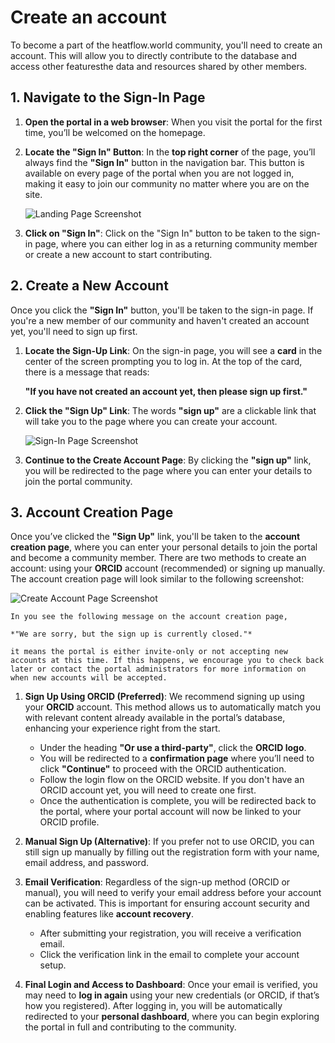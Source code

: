 # Create an account

To become a part of the heatflow.world community, you'll need to create an account. This will allow you to directly contribute to the database and access other featuresthe data and resources shared by other members.

## 1. Navigate to the Sign-In Page

1. **Open the portal in a web browser**: When you visit the portal for the first time, you’ll be welcomed on the homepage.

2. **Locate the "Sign In" Button**: In the **top right corner** of the page, you’ll always find the **"Sign In"** button in the navigation bar. This button is available on every page of the portal when you are not logged in, making it easy to join our community no matter where you are on the site.

    ![Landing Page Screenshot](/_static/tutorials/landing_page.png)

3. **Click on "Sign In"**: Click on the "Sign In" button to be taken to the sign-in page, where you can either log in as a returning community member or create a new account to start contributing.

## 2. Create a New Account

Once you click the **"Sign In"** button, you'll be taken to the sign-in page. If you're a new member of our community and haven't created an account yet, you'll need to sign up first.

1. **Locate the Sign-Up Link**: On the sign-in page, you will see a **card** in the center of the screen prompting you to log in. At the top of the card, there is a message that reads:

    **"If you have not created an account yet, then please sign up first."**

2. **Click the "Sign Up" Link**: The words **"sign up"** are a clickable link that will take you to the page where you can create your account.

    ![Sign-In Page Screenshot](/_static/tutorials/login_page.png)

3. **Continue to the Create Account Page**: By clicking the **"sign up"** link, you will be redirected to the page where you can enter your details to join the portal community.

## 3. Account Creation Page

Once you’ve clicked the **"Sign Up"** link, you'll be taken to the **account creation page**, where you can enter your personal details to join the portal and become a community member. There are two methods to create an account: using your **ORCID** account (recommended) or signing up manually. The account creation page will look similar to the following screenshot:

![Create Account Page Screenshot](/_static/tutorials/create_account_page.png)

```{attention}
In you see the following message on the account creation page,

*"We are sorry, but the sign up is currently closed."*

it means the portal is either invite-only or not accepting new accounts at this time. If this happens, we encourage you to check back later or contact the portal administrators for more information on when new accounts will be accepted.
```

1. **Sign Up Using ORCID (Preferred)**: We recommend signing up using your **ORCID** account. This method allows us to automatically match you with relevant content already available in the portal’s database, enhancing your experience right from the start.

    - Under the heading **"Or use a third-party"**, click the **ORCID logo**.
    - You will be redirected to a **confirmation page** where you’ll need to click **"Continue"** to proceed with the ORCID authentication.
    - Follow the login flow on the ORCID website. If you don't have an ORCID account yet, you will need to create one first.
    - Once the authentication is complete, you will be redirected back to the portal, where your portal account will now be linked to your ORCID profile.

2. **Manual Sign Up (Alternative)**: If you prefer not to use ORCID, you can still sign up manually by filling out the registration form with your name, email address, and password.

3. **Email Verification**: Regardless of the sign-up method (ORCID or manual), you will need to verify your email address before your account can be activated. This is important for ensuring account security and enabling features like **account recovery**.

    - After submitting your registration, you will receive a verification email.
    - Click the verification link in the email to complete your account setup.

4. **Final Login and Access to Dashboard**: Once your email is verified, you may need to **log in again** using your new credentials (or ORCID, if that’s how you registered). After logging in, you will be automatically redirected to your **personal dashboard**, where you can begin exploring the portal in full and contributing to the community.